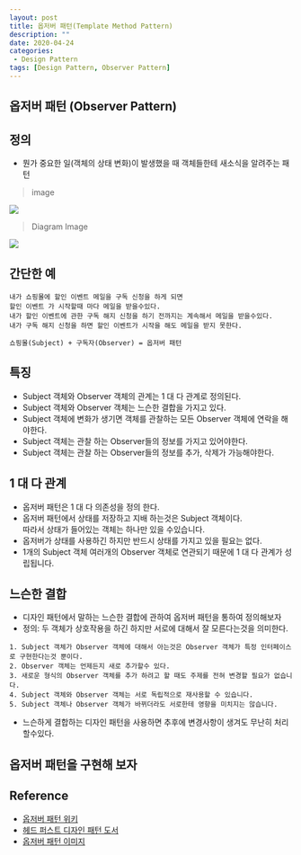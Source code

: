 ```yaml
---
layout: post
title: 옵저버 패턴(Template Method Pattern)
description: ""
date: 2020-04-24
categories:
 - Design Pattern
tags: [Design Pattern, Observer Pattern]
---
```


## 옵저버 패턴 (Observer Pattern)


## 정의
- 뭔가 중요한 일(객체의 상태 변화)이 발생했을 때 객체들한테 새소식을 알려주는 패턴

> image

<img src="{{ site.url }}/assets/image/2020-04-24-observer-pattern/image1.png" class="col-12">

> Diagram Image

<img src="{{ site.url }}/assets/image/2020-04-24-observer-pattern/image2.png" class="col-12">


## 간단한 예

```text
내가 쇼핑몰에 할인 이벤트 메일을 구독 신청을 하게 되면
할인 이벤트 가 시작할때 마다 메일을 받을수있다.
내가 할인 이벤트에 관한 구독 해지 신청을 하기 전까지는 계속해서 메일을 받을수있다.
내가 구독 해지 신청을 하면 할인 이벤트가 시작을 해도 메일을 받지 못한다.

쇼핑몰(Subject) + 구독자(Observer) = 옵저버 패턴
```


## 특징

- Subject 객체와 Observer 객체의 관계는 1 대 다 관계로 정의된다.
- Subject 객체와 Observer 객체는 느슨한 결합을 가지고 있다.
- Subject 객체에 변화가 생기면 객체를 관찰하는 모든 Observer 객체에 연락을 해야한다.
- Subject 객체는 관찰 하는 Observer들의 정보를 가지고 있어야한다.
- Subject 객체는 관찰 하는 Observer들의 정보를 추가, 삭제가 가능해야한다.


## 1 대 다 관계

- 옵저버 패턴은 1 대 다 의존성을 정의 한다.
- 옵저버 패턴에서 상태를 저장하고 지배 하는것은 Subject 객체이다.<br>
    따라서 상태가 들어있는 객체는 하나만 있을 수있습니다.
- 옵저버가 상태를 사용하긴 하지만 반드시 상태를 가지고 있을 필요는 없다.
- 1개의 Subject 객체 여러개의 Observer 객체로 연관되기 때문에 1 대 다 관계가 성립됩니다.


## 느슨한 결합

- 디자인 패턴에서 말하는 느슨한 결합에 관하여 옵저버 패턴을 통하여 정의해보자
- 정의: 두 객체가 상호작용을 하긴 하지만 서로에 대해서 잘 모른다는것을 의미한다.


```text
1. Subject 객체가 Observer 객체에 대해서 아는것은 Observer 객체가 특정 인터페이스로 구현한다는것 뿐이다.
2. Observer 객체는 언제든지 새로 추가할수 있다.
3. 새로운 형식의 Observer 객체를 추가 하려고 할 때도 주제를 전혀 변경할 필요가 없습니다.
4. Subject 객체와 Observer 객체는 서로 독립적으로 재사용할 수 있습니다.
5. Subject 객체나 Observer 객체가 바뀌더라도 서로한테 영향을 미치지는 않습니다.
```

- 느슨하게 결합하는 디자인 패턴을 사용하면 추후에 변경사항이 생겨도 무난히 처리할수있다.


## 옵저버 패턴을 구현해 보자






## Reference

- [옵저버 패턴 위키](https://ko.wikipedia.org/wiki/%EC%98%B5%EC%84%9C%EB%B2%84_%ED%8C%A8%ED%84%B4)
- [헤드 퍼스트 디자인 패턴 도서](https://www.google.com/search?q=%ED%97%A4%EB%93%9C+%ED%8D%BC%EC%8A%A4%ED%8A%B8+%EB%94%94%EC%9E%90%EC%9D%B8+%ED%8C%A8%ED%84%B4&oq=%ED%97%A4%EB%93%9C+%ED%8D%BC%EC%8A%A4%ED%8A%B8+%EB%94%94%EC%9E%90%EC%9D%B8+%ED%8C%A8%ED%84%B4&aqs=chrome..69i57j0l5j69i60l2.3516j0j7&sourceid=chrome&ie=UTF-8)
- [옵저버 패턴 이미지](https://hackernoon.com/observer-vs-pub-sub-pattern-50d3b27f838c)